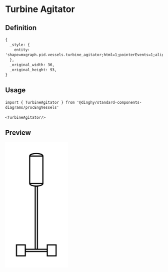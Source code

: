 # Turbine Agitator

## Definition

```
{
  _style: { 
    entity: 'shape=mxgraph.pid.vessels.turbine_agitator;html=1;pointerEvents=1;align=center;verticalLabelPosition=bottom;verticalAlign=top;dashed=0;',
  },
  _original_width: 36,
  _original_height: 93,
}
```

## Usage

```
import { TurbineAgitator } from '@dinghy/standard-components-diagrams/procEngVessels'

<TurbineAgitator/>
```

## Preview

<img src="./turbine-agitator.png" width="200"/>
